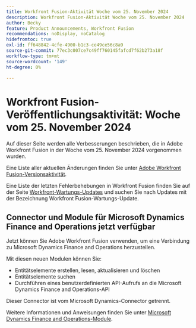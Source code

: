 ```yaml
---
title: Workfront Fusion-Aktivität Woche vom 25. November 2024
description: Workfront Fusion-Aktivität Woche vom 25. November 2024
author: Becky
feature: Product Announcements, Workfront Fusion
recommendations: noDisplay, noCatalog
hidefromtoc: true
exl-id: ff648842-4cfe-4900-b1c3-ce49ce56c8a9
source-git-commit: 77ec3c007ce7c49ff760145fafcd7f62b273a18f
workflow-type: tm+mt
source-wordcount: '149'
ht-degree: 0%

---
```


# Workfront Fusion-Veröffentlichungsaktivität: Woche vom 25. November 2024

Auf dieser Seite werden alle Verbesserungen beschrieben, die in Adobe Workfront Fusion in der Woche vom 25. November 2024 vorgenommen wurden.

Eine Liste aller aktuellen Änderungen finden Sie unter [Adobe Workfront Fusion-Versionsaktivität](/help/workfront-fusion/fusion-product-releases/fusion-release-activity.md).

Eine Liste der letzten Fehlerbehebungen in Workfront Fusion finden Sie auf der Seite [Workfront-Wartungs-Updates](https://experienceleague.adobe.com/docs/workfront-known-issues/releases/current-updates.html) und suchen Sie nach Updates mit der Bezeichnung Workfront Fusion-Wartungs-Update.

## Connector und Module für Microsoft Dynamics Finance and Operations jetzt verfügbar

Jetzt können Sie Adobe Workfront Fusion verwenden, um eine Verbindung zu Microsoft Dynamics Finance and Operations herzustellen.

Mit diesen neuen Modulen können Sie:

* Entitätselemente erstellen, lesen, aktualisieren und löschen
* Entitätselemente suchen
* Durchführen eines benutzerdefinierten API-Aufrufs an die Microsoft Dynamics Finance and Operations-API

Dieser Connector ist vom Microsoft Dynamics-Connector getrennt.

Weitere Informationen und Anweisungen finden Sie unter [Microsoft Dynamics Finance and Operations-Module](/help/workfront-fusion/references/apps-and-modules/third-party-connectors/dynamics-finance-operations-modules.md).
